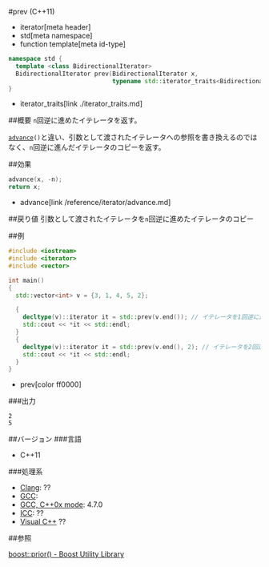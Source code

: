 #prev (C++11)
* iterator[meta header]
* std[meta namespace]
* function template[meta id-type]

```cpp
namespace std {
  template <class BidirectionalIterator>
  BidirectionalIterator prev(BidirectionalIterator x,
                             typename std::iterator_traits<BidirectionalIterator>::difference_type n = 1);
}
```
* iterator_traits[link ./iterator_traits.md]

##概要
`n`回逆に進めたイテレータを返す。

[`advance`](/reference/iterator/advance.md)`()`と違い、引数として渡されたイテレータへの参照を書き換えるのではなく、`n`回逆に進んだイテレータのコピーを返す。



##効果
```cpp
advance(x, -n);
return x;
```
* advance[link /reference/iterator/advance.md]


##戻り値
引数として渡されたイテレータを`n`回逆に進めたイテレータのコピー


##例
```cpp
#include <iostream>
#include <iterator>
#include <vector>

int main()
{
  std::vector<int> v = {3, 1, 4, 5, 2};

  {
    decltype(v)::iterator it = std::prev(v.end()); // イテレータを1回逆に進める
    std::cout << *it << std::endl;
  }
  {
    decltype(v)::iterator it = std::prev(v.end(), 2); // イテレータを2回逆に進める
    std::cout << *it << std::endl;
  }
}
```
* prev[color ff0000]

###出力
```
2
5
```

##バージョン
###言語
- C++11

###処理系
- [Clang](/implementation.md#clang): ??
- [GCC](/implementation.md#gcc): 
- [GCC, C++0x mode](/implementation.md#gcc): 4.7.0
- [ICC](/implementation.md#icc): ??
- [Visual C++](/implementation.md#visual_cpp) ??


##参照

[boost::prior() - Boost Utility Library](http://www.boost.org/doc/libs/release/libs/utility/utility.htm#functions_next_prior)


